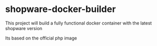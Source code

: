 # shopware-docker-builder

This project will build a fully functional docker container with the latest shopware version

Its based on the official php image
